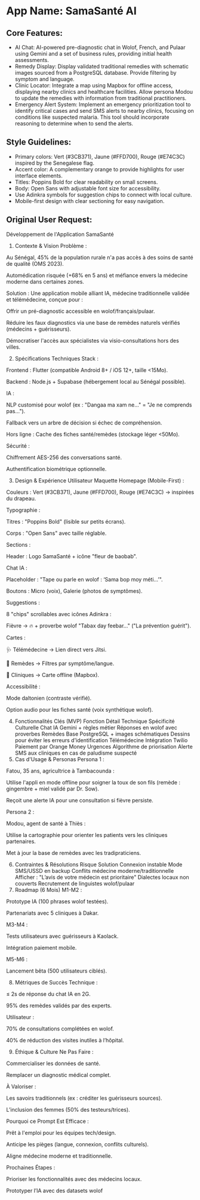 # **App Name**: SamaSanté AI

## Core Features:

- AI Chat: AI-powered pre-diagnostic chat in Wolof, French, and Pulaar using Gemini and a set of business rules, providing initial health assessments.
- Remedy Display: Display validated traditional remedies with schematic images sourced from a PostgreSQL database. Provide filtering by symptom and language.
- Clinic Locator: Integrate a map using Mapbox for offline access, displaying nearby clinics and healthcare facilities. Allow persona Modou to update the remedies with information from traditional practitioners.
- Emergency Alert System: Implement an emergency prioritization tool to identify critical cases and send SMS alerts to nearby clinics, focusing on conditions like suspected malaria. This tool should incorporate reasoning to determine when to send the alerts.

## Style Guidelines:

- Primary colors: Vert (#3CB371), Jaune (#FFD700), Rouge (#E74C3C) inspired by the Senegalese flag.
- Accent color: A complementary orange to provide highlights for user interface elements.
- Titles: Poppins Bold for clear readability on small screens.
- Body: Open Sans with adjustable font size for accessibility.
- Use Adinkra symbols for suggestion chips to connect with local culture.
- Mobile-first design with clear sectioning for easy navigation.

## Original User Request:
Développement de l'Application SamaSanté
1. Contexte & Vision
Problème :

Au Sénégal, 45% de la population rurale n'a pas accès à des soins de santé de qualité (OMS 2023).

Automédication risquée (+68% en 5 ans) et méfiance envers la médecine moderne dans certaines zones.

Solution :
Une application mobile alliant IA, médecine traditionnelle validée et télémédecine, conçue pour :

Offrir un pré-diagnostic accessible en wolof/français/pulaar.

Réduire les faux diagnostics via une base de remèdes naturels vérifiés (médecins + guérisseurs).

Démocratiser l'accès aux spécialistes via visio-consultations hors des villes.

2. Spécifications Techniques
Stack :

Frontend : Flutter (compatible Android 8+ / iOS 12+, taille <15Mo).

Backend : Node.js + Supabase (hébergement local au Sénégal possible).

IA :

NLP customisé pour wolof (ex : "Dangaa ma xam ne..." = "Je ne comprends pas...").

Fallback vers un arbre de décision si échec de compréhension.

Hors ligne : Cache des fiches santé/remèdes (stockage léger <50Mo).

Sécurité :

Chiffrement AES-256 des conversations santé.

Authentification biométrique optionnelle.

3. Design & Expérience Utilisateur
Maquette Homepage (Mobile-First) :

Couleurs : Vert (#3CB371), Jaune (#FFD700), Rouge (#E74C3C) → inspirées du drapeau.

Typographie :

Titres : "Poppins Bold" (lisible sur petits écrans).

Corps : "Open Sans" avec taille réglable.

Sections :

Header : Logo SamaSanté + icône "fleur de baobab".

Chat IA :

Placeholder : "Tape ou parle en wolof : ‘Sama bop moy méti...’".

Boutons : Micro (voix), Galerie (photos de symptômes).

Suggestions :

8 "chips" scrollables avec icônes Adinkra :

Fièvre → 🔥 + proverbe wolof "Tabax day feebar..." ("La prévention guérit").

Cartes :

🩺 Télémédecine → Lien direct vers Jitsi.

🌿 Remèdes → Filtres par symptôme/langue.

📍 Cliniques → Carte offline (Mapbox).

Accessibilité :

Mode daltonien (contraste vérifié).

Option audio pour les fiches santé (voix synthétique wolof).

4. Fonctionnalités Clés (MVP)
Fonction	Détail Technique	Spécificité Culturelle
Chat IA	Gemini + règles métier	Réponses en wolof avec proverbes
Remèdes	Base PostgreSQL + images schématiques	Dessins pour éviter les erreurs d'identification
Télémédecine	Intégration Twilio	Paiement par Orange Money
Urgences	Algorithme de priorisation	Alerte SMS aux cliniques en cas de paludisme suspecté
5. Cas d'Usage & Personas
Persona 1 :

Fatou, 35 ans, agricultrice à Tambacounda :

Utilise l'appli en mode offline pour soigner la toux de son fils (remède : gingembre + miel validé par Dr. Sow).

Reçoit une alerte IA pour une consultation si fièvre persiste.

Persona 2 :

Modou, agent de santé à Thiès :

Utilise la cartographie pour orienter les patients vers les cliniques partenaires.

Met à jour la base de remèdes avec les tradipraticiens.

6. Contraintes & Résolutions
Risque	Solution
Connexion instable	Mode SMS/USSD en backup
Conflits médecine moderne/traditionnelle	Afficher : "L’avis de votre médecin est prioritaire"
Dialectes locaux non couverts	Recrutement de linguistes wolof/pulaar
7. Roadmap (6 Mois)
M1-M2 :

Prototype IA (100 phrases wolof testées).

Partenariats avec 5 cliniques à Dakar.

M3-M4 :

Tests utilisateurs avec guérisseurs à Kaolack.

Intégration paiement mobile.

M5-M6 :

Lancement bêta (500 utilisateurs ciblés).

8. Métriques de Succès
Technique :

≤ 2s de réponse du chat IA en 2G.

95% des remèdes validés par des experts.

Utilisateur :

70% de consultations complétées en wolof.

40% de réduction des visites inutiles à l’hôpital.

9. Éthique & Culture
Ne Pas Faire :

Commercialiser les données de santé.

Remplacer un diagnostic médical complet.

À Valoriser :

Les savoirs traditionnels (ex : créditer les guérisseurs sources).

L’inclusion des femmes (50% des testeurs/trices).

Pourquoi ce Prompt Est Efficace :

Prêt à l'emploi pour les équipes tech/design.

Anticipe les pièges (langue, connexion, conflits culturels).

Aligne médecine moderne et traditionnelle.

Prochaines Étapes :

Prioriser les fonctionnalités avec des médecins locaux.

Prototyper l’IA avec des datasets wolof
  